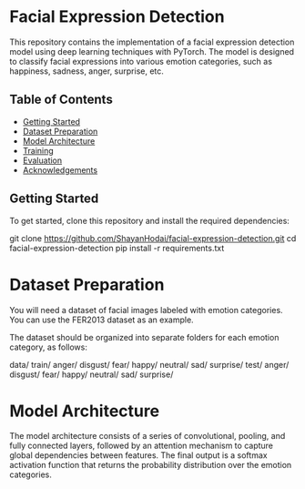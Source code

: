# Facial Expression Detection

This repository contains the implementation of a facial expression detection model using deep learning techniques with PyTorch. The model is designed to classify facial expressions into various emotion categories, such as happiness, sadness, anger, surprise, etc.

## Table of Contents
- [Getting Started](#getting-started)
- [Dataset Preparation](#dataset-preparation)
- [Model Architecture](#model-architecture)
- [Training](#training)
- [Evaluation](#evaluation)
- [Acknowledgements](#acknowledgements)

## Getting Started

To get started, clone this repository and install the required dependencies:

git clone https://github.com/ShayanHodai/facial-expression-detection.git
cd facial-expression-detection
pip install -r requirements.txt

# Dataset Preparation
You will need a dataset of facial images labeled with emotion categories. You can use the FER2013 dataset as an example.

The dataset should be organized into separate folders for each emotion category, as follows:

data/
  train/
    anger/
    disgust/
    fear/
    happy/
    neutral/
    sad/
    surprise/
  test/
    anger/
    disgust/
    fear/
    happy/
    neutral/
    sad/
    surprise/

# Model Architecture
The model architecture consists of a series of convolutional, pooling, and fully connected layers, followed by an attention mechanism to capture global dependencies between features. The final output is a softmax activation function that returns the probability distribution over the emotion categories.


    

